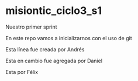 # misiontic_ciclo3_s1
Nuestro primer sprint


En este repo vamos a inicializarnos con el uso de git

Esta línea fue creada por Andrés

Esta en cambio fue agregada por Daniel 

Esta por Félix
